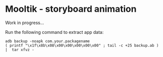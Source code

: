 # Mooltik - storyboard animation

Work in progress...

Run the following command to extract app data:

```
adb backup -noapk com.your.packagename
( printf "\x1f\x8b\x08\x00\x00\x00\x00\x00" ; tail -c +25 backup.ab ) |  tar xfvz -
```